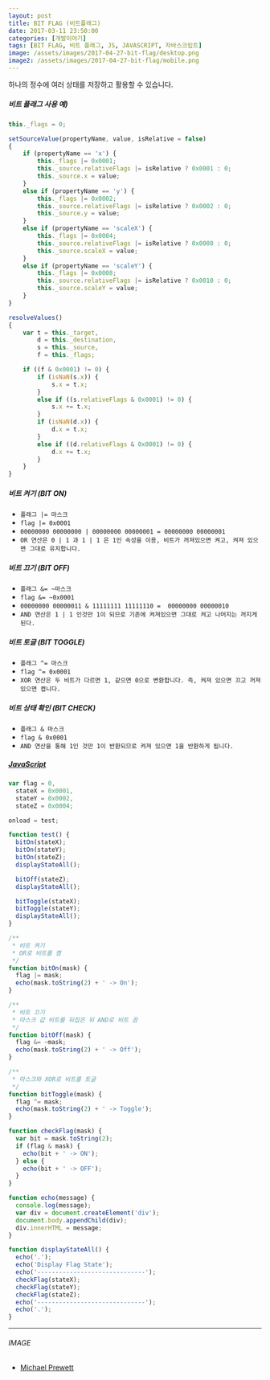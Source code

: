 ```yaml
---
layout: post
title: BIT FLAG (비트플래그)
date: 2017-03-11 23:50:00
categories: [개발이야기]
tags: [BIT FLAG, 비트 플래그, JS, JAVASCRIPT, 자바스크립트]
image: /assets/images/2017-04-27-bit-flag/desktop.png
image2: /assets/images/2017-04-27-bit-flag/mobile.png
---
```


하나의 정수에 여러 상태를 저장하고 활용할 수 있습니다.



##### 비트 플래그 사용 예)

```javascript
this._flags = 0;

setSourceValue(propertyName, value, isRelative = false)
{
    if (propertyName == 'x') {
        this._flags |= 0x0001;
        this._source.relativeFlags |= isRelative ? 0x0001 : 0;
        this._source.x = value;
    }
    else if (propertyName == 'y') {
        this._flags |= 0x0002;
        this._source.relativeFlags |= isRelative ? 0x0002 : 0;
        this._source.y = value;
    }
    else if (propertyName == 'scaleX') {
        this._flags |= 0x0004;
        this._source.relativeFlags |= isRelative ? 0x0008 : 0;
        this._source.scaleX = value;
    }
    else if (propertyName == 'scaleY') {
        this._flags |= 0x0008;
        this._source.relativeFlags |= isRelative ? 0x0010 : 0;
        this._source.scaleY = value;
    }
}
```

```javascript
resolveValues()
{
    var t = this._target,
        d = this._destination,
        s = this._source,
        f = this._flags;

    if ((f & 0x0001) != 0) {
        if (isNaN(s.x)) {
            s.x = t.x;
        }
        else if ((s.relativeFlags & 0x0001) != 0) {
            s.x += t.x;
        }
        if (isNaN(d.x)) {
            d.x = t.x;
        }
        else if ((d.relativeFlags & 0x0001) != 0) {
            d.x += t.x;
        }
    }
}
```



##### 비트 켜기 (BIT ON)

- `플래그 |= 마스크`
- `flag |= 0x0001`
- `00000000 00000000 | 00000000 00000001 = 00000000 00000001` 
- `OR 연산은 0 | 1 과 1 | 1 은 1인 속성을 이용, 비트가 꺼져있으면 켜고, 켜져 있으면 그대로 유지합니다.`

##### 비트 끄기 (BIT OFF)

- `플래그 &= ~마스크`
- `flag &= ~0x0001`
- `00000000 00000011 & 11111111 11111110 =  00000000 00000010` 
- `AND 연산은 1 | 1 인것만 1이 되므로 기존에 켜져있으면 그대로 켜고 나머지는 꺼지게 된다.`

##### 비트 토글 (BIT TOGGLE)

- `플래그 ^= 마스크`
- `flag ^= 0x0001` 
- `XOR 연산은 두 비트가 다르면 1, 같으면 0으로 변환합니다. 즉, 켜져 있으면 끄고 꺼져있으면 켭니다.`

##### 비트 상태 확인 (BIT CHECK)

- `플래그 & 마스크`
- `flag & 0x0001`
- `AND 연산을 통해 1인 것만 1이 반환되므로 켜져 있으면 1을 반환하게 됩니다.` 





##### [JavaScript][jsfiddle]

```javascript
var flag = 0,
  stateX = 0x0001,
  stateY = 0x0002,
  stateZ = 0x0004;

onload = test;

function test() {
  bitOn(stateX);
  bitOn(stateY);
  bitOn(stateZ);
  displayStateAll();

  bitOff(stateZ);
  displayStateAll();

  bitToggle(stateX);
  bitToggle(stateY);
  displayStateAll();
}

/**
 * 비트 켜기 
 * OR로 비트를 켬
 */
function bitOn(mask) {
  flag |= mask;
  echo(mask.toString(2) + ' -> On');
}

/**
 * 비트 끄기
 * 마스크 값 비트를 뒤집은 뒤 AND로 비트 끔
 */
function bitOff(mask) {
  flag &= ~mask;
  echo(mask.toString(2) + ' -> Off');
}

/**
 * 마스크와 XOR로 비트를 토글
 */
function bitToggle(mask) {
  flag ^= mask;
  echo(mask.toString(2) + ' -> Toggle');
}

function checkFlag(mask) {
  var bit = mask.toString(2);
  if (flag & mask) {
    echo(bit + ' -> ON');
  } else {
    echo(bit + ' -> OFF');
  }
}

function echo(message) {
  console.log(message);
  var div = document.createElement('div');
  document.body.appendChild(div);
  div.innerHTML = message;
}

function displayStateAll() {
  echo('.');
  echo('Display Flag State');
  echo('------------------------------');
  checkFlag(stateX);
  checkFlag(stateY);
  checkFlag(stateZ);
  echo('------------------------------');
  echo('.');
}
```

---

###### IMAGE

- [Michael Prewett][image-from]



[bit-flag]: https://dojang.io/mod/page/view.php?id=184
[image-from]: https://unsplash.com/search/switch?photo=CrbI6xF1vtA
[jsfiddle]: https://jsfiddle.net/twipixel/hg6L1mjz